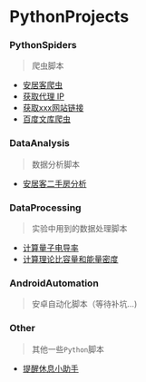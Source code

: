 # PythonProjects
### PythonSpiders
> 爬虫脚本
* [安居客爬虫](https://github.com/leishufei/PythonProjects/tree/master/PythonSpiders/AnjukeSpider)
* [获取代理 IP](https://github.com/leishufei/PythonProjects/tree/master/PythonSpiders/GetProxies)
* [获取xxx网站链接](https://github.com/leishufei/PythonProjects/tree/master/PythonSpiders/CrawlWebsites)
* [百度文库爬虫](https://github.com/leishufei/PythonProjects/tree/master/PythonSpiders/BaiduWenku)

### DataAnalysis
> 数据分析脚本
* [安居客二手房分析](https://github.com/leishufei/PythonProjects/tree/master/DataAnlysis/Anjuke)

### DataProcessing
> 实验中用到的数据处理脚本
* [计算量子电导率](https://github.com/leishufei/PythonProjects/tree/master/DataProcessing/QuantumConductivity)
* [计算理论比容量和能量密度](https://github.com/leishufei/PythonProjects/tree/master/DataProcessing/CalcSpecificCapacity)

### AndroidAutomation
>  安卓自动化脚本（等待补坑...)

### Other
> 其他一些`Python`脚本
* [提醒休息小助手](https://github.com/leishufei/PythonProjects/tree/master/Other/RemindToRest)
